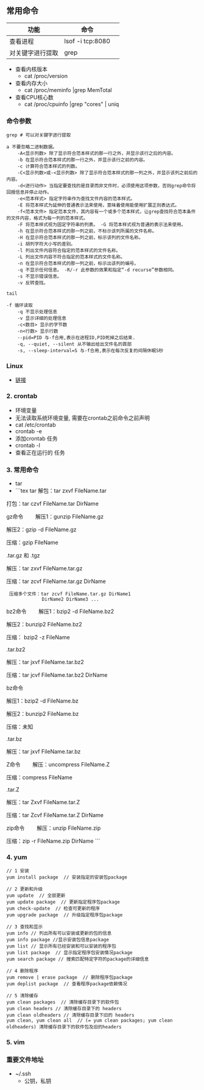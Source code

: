 ## 常用命令

| 功能             | 命令             |     |
| ---------------- | ---------------- | --- |
| 查看进程         | lsof -i tcp:8080 |     |
| 对关键字进行提取 | grep             |     |

* 查看内核版本
  * cat /proc/version
* 查看内存大小
  * cat /proc/meminfo |grep MemTotal
* 查看CPU核心数
  * cat /proc/cpuinfo |grep "cores" | uniq

### 命令参数

```shell
grep # 可以对关键字进行提取

a 不要忽略二进制数据。 
    -A<显示列数> 除了显示符合范本样式的那一行之外，并显示该行之后的内容。 
    -b 在显示符合范本样式的那一行之外，并显示该行之前的内容。 
    -c 计算符合范本样式的列数。 
    -C<显示列数>或-<显示列数> 除了显示符合范本样式的那一列之外，并显示该列之前后的内容。 
    -d<进行动作> 当指定要查找的是目录而非文件时，必须使用这项参数，否则grep命令将回报信息并停止动作。 
    -e<范本样式> 指定字符串作为查找文件内容的范本样式。 
    -E 将范本样式为延伸的普通表示法来使用，意味着使用能使用扩展正则表达式。 
    -f<范本文件> 指定范本文件，其内容有一个或多个范本样式，让grep查找符合范本条件的文件内容，格式为每一列的范本样式。 
    -F 将范本样式视为固定字符串的列表。 -G 将范本样式视为普通的表示法来使用。 
    -h 在显示符合范本样式的那一列之前，不标示该列所属的文件名称。 
    -H 在显示符合范本样式的那一列之前，标示该列的文件名称。 
    -i 胡列字符大小写的差别。 
    -l 列出文件内容符合指定的范本样式的文件名称。 
    -L 列出文件内容不符合指定的范本样式的文件名称。 
    -n 在显示符合范本样式的那一列之前，标示出该列的编号。 
    -q 不显示任何信息。 -R/-r 此参数的效果和指定“-d recurse”参数相同。 
    -s 不显示错误信息。 
    -v 反转查找。

tail

-f 循环读取
    -q 不显示处理信息
    -v 显示详细的处理信息
    -c<数目> 显示的字节数
    -n<行数> 显示行数
    --pid=PID 与-f合用,表示在进程ID,PID死掉之后结束. 
    -q, --quiet, --silent 从不输出给出文件名的首部 
    -s, --sleep-interval=S 与-f合用,表示在每次反复的间隔休眠S秒
```





### Linux

- [链接](https://linuxtools-rst.readthedocs.io/zh_CN/latest/index.html)

### 2. crontab

- 环境变量
- 无法读取系统环境变量, 需要在crontab之前命令之前声明
- cat /etc/crontab
- crontab -e
- 添加crontab 任务
- crontab -l
- 查看正在运行的 任务

### 3. 常用命令

- tar
- \```tex tar 解包：tar zxvf FileName.tar

打包：tar czvf FileName.tar DirName

gz命令 　　解压1：gunzip FileName.gz

解压2：gzip -d FileName.gz

压缩：gzip FileName

.tar.gz 和 .tgz

解压：tar zxvf FileName.tar.gz

压缩：tar zcvf FileName.tar.gz DirName

```
 压缩多个文件：tar zcvf FileName.tar.gz DirName1     
             DirName2 DirName3 ...
```

bz2命令 　　解压1：bzip2 -d FileName.bz2

解压2：bunzip2 FileName.bz2

压缩： bzip2 -z FileName

.tar.bz2

解压：tar jxvf FileName.tar.bz2

压缩：tar jcvf FileName.tar.bz2 DirName

bz命令

解压1：bzip2 -d FileName.bz

解压2：bunzip2 FileName.bz

压缩：未知

.tar.bz

解压：tar jxvf FileName.tar.bz

Z命令 　　解压：uncompress FileName.Z

压缩：compress FileName

.tar.Z

解压：tar Zxvf FileName.tar.Z

压缩：tar Zcvf FileName.tar.Z DirName

zip命令 　　解压：unzip FileName.zip

压缩：zip -r FileName.zip DirName ```

### 4. yum

```
// 1 安装 
yum install package  // 安装指定的安装包package 

// 2 更新和升级 
yum update  // 全部更新 
yum update package  // 更新指定程序包package
yum check-update  // 检查可更新的程序 
yum upgrade package  // 升级指定程序包package 

// 3 查找和显示 
yum info // 列出所有可以安装或更新的包的信息
yum info package //显示安装包信息package 
yum list // 显示所有已经安装和可以安装的程序包 
yum list package  // 显示指定程序包安装情况package
yum search package // 搜索匹配特定字符的package的详细信息

// 4 删除程序 
yum remove | erase package  // 删除程序包package
yum deplist package  // 查看程序package依赖情况

// 5 清除缓存 
yum clean packages  // 清除缓存目录下的软件包 
yum clean headers // 清除缓存目录下的 headers 
yum clean oldheaders // 清除缓存目录下旧的 headers 
yum clean, yum clean all  // (= yum clean packages; yum clean oldheaders) 清除缓存目录下的软件包及旧的headers
```

### 5. vim









### 重要文件地址

* ~/.ssh
  * 公钥，私钥